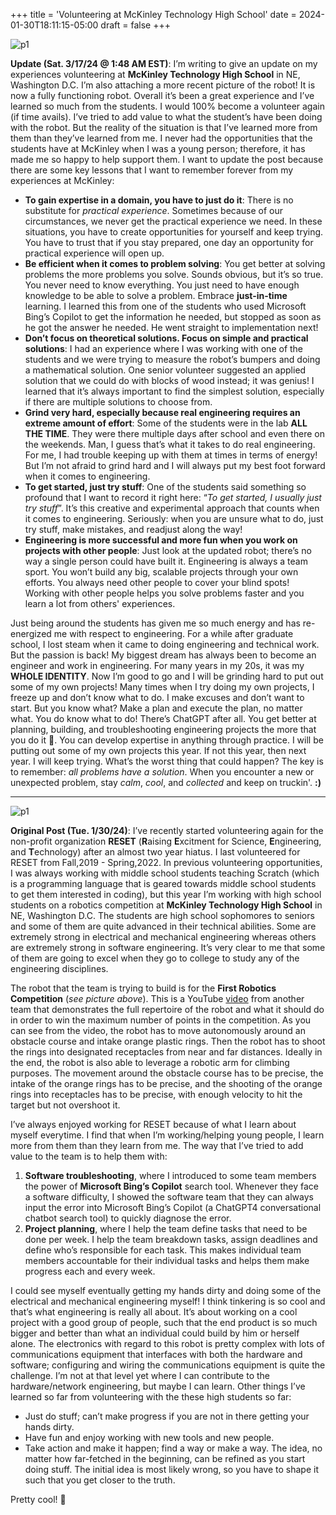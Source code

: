 +++
title = 'Volunteering at McKinley Technology High School'
date = 2024-01-30T18:11:15-05:00
draft = false
+++

![p1](/blog/20240130_Volunteering_MTHS/robot1.png)

**Update (Sat. 3/17/24 @ 1:48 AM EST)**: I’m writing to give an update on my experiences volunteering at **McKinley Technology High School** in NE, Washington D.C. I’m also attaching a more recent picture of the robot! It is now a fully functioning robot. Overall it’s been a great experience and I’ve learned so much from the students. I would 100% become a volunteer again (if time avails). I’ve tried to add value to what the student’s have been doing with the robot. But the reality of the situation is that I’ve learned more from them than they’ve learned from me. I never had the opportunities that the students have at McKinley when I was a young person; therefore, it has made me so happy to help support them. I want to update the post because there are some key lessons that I want to remember forever from my experiences at McKinley:
* **To gain expertise in a domain, you have to just do it**: There is no substitute for *practical experience*. Sometimes because of our circumstances, we never get the practical experience we need. In these situations, you have to create opportunities for yourself and keep trying. You have to trust that if you stay prepared, one day an opportunity for practical experience will open up.
* **Be efficient when it comes to problem solving**: You get better at solving problems the more problems you solve. Sounds obvious, but it’s so true. You never need to know everything. You just need to have enough knowledge to be able to solve a problem. Embrace **just-in-time** learning. I learned this from one of the students who used Microsoft Bing’s Copilot to get the information he needed, but stopped as soon as he got the answer he needed. He went straight to implementation next!
* **Don’t focus on theoretical solutions. Focus on simple and practical solutions**: I had an experience where I was working with one of the students and we were trying to measure the robot’s bumpers and doing a mathematical solution. One senior volunteer suggested an applied solution that we could do with blocks of wood instead; it was genius! I learned that it’s always important to find the simplest solution, especially if there are multiple solutions to choose from.
* **Grind very hard, especially because real engineering requires an extreme amount of effort**: Some of the  students were in the lab **ALL THE TIME**. They were there multiple days after school and even there on the weekends. Man, I guess that’s what it takes to do real engineering. For me, I had trouble keeping up with them at times in terms of energy! But I’m not afraid to grind hard and I will always put my best foot forward when it comes to engineering.
* **To get started, just try stuff**: One of the students said something so profound that I want to record it right here: “*To get started, I usually just try stuff*”. It’s this creative and experimental approach that counts when it comes to engineering. Seriously: when you are unsure what to do, just try stuff, make mistakes, and readjust along the way!
* **Engineering is more successful and more fun when you work on projects with other people**: Just look at the updated robot; there’s no way a single person could have built it. Engineering is always a team sport. You won’t build any big, scalable projects through your own efforts. You always need other people to cover your blind spots! Working with other people helps you solve problems faster and you learn a lot from others' experiences.

Just being around the students has given me so much energy and has re-energized me with respect to engineering. For a while after graduate school, I lost steam when it came to doing engineering and technical work. But the passion is back! My biggest dream has always been to become an engineer and work in engineering. For many years in my 20s, it was my **WHOLE IDENTITY**. Now I’m good to go and I will be grinding hard to put out some of my own projects! Many times when I try doing my own projects, I freeze up and don’t know what to do. I make excuses and don’t want to start. But you know what? Make a plan and execute the plan, no matter what. You do know what to do! There’s ChatGPT after all. You get better at planning, building, and troubleshooting engineering projects the more that you do it 💯. You can develop expertise in anything through practice. I will be putting out some of my own projects this year. If not this year, then next year. I will keep trying. What’s the worst thing that could happen? The key is to remember: *all problems have a solution*. When you encounter a new or unexpected problem, stay *calm*, *cool*, and *collected* and keep on truckin'. **:)**

---

![p1](/blog/20240130_Volunteering_MTHS/robot.png)

**Original Post (Tue. 1/30/24)**: I’ve recently started volunteering again for the non-profit organization **RESET** (**R**aising **E**xcitment for Science, **E**ngineering, and **T**echnology) after an almost two year hiatus. I last volunteered for RESET from Fall,2019 - Spring,2022. In previous volunteering opportunities, I was always working with middle school students teaching Scratch (which is a programming language that is geared towards middle school students to get them interested in coding), but this year I’m working with high school students on a robotics competition at **McKinley Technology High School** in NE, Washington D.C. The students are high school sophomores to seniors and some of them are quite advanced in their technical abilities. Some are extremely strong in electrical and mechanical engineering whereas others are extremely strong in software engineering. It’s very clear to me that some of them are going to excel when they go to college to study any of the engineering disciplines. 

The robot that the team is trying to build is for the **First Robotics Competition** (*see picture above*). This is a YouTube [video](https://www.youtube.com/watch?v=iOz55ATplok&ab_channel=UnqualifiedQuokkas) from another team that demonstrates the full repertoire of the robot and what it should do in order to win the maximum number of points in the competition. As you can see from the video, the robot has to move autonomously around an obstacle course and intake orange plastic rings. Then the robot has to shoot the rings into designated receptacles from near and far distances. Ideally in the end, the robot is also able to leverage a robotic arm for climbing purposes. The movement around the obstacle course has to be precise, the intake of the orange rings has to be precise, and the shooting of the orange rings into receptacles has to be precise, with enough velocity to hit the target but not overshoot it. 

I’ve always enjoyed working for RESET because of what I learn about myself everytime. I find that when I’m working/helping young people, I learn more from them than they learn from me. The way that I’ve tried to add value to the team is to help them with: 

1. **Software troubleshooting**, where I introduced to some team members the power of **Microsoft Bing’s Copilot** search tool. Whenever they face a software difficulty, I showed the software team that they can always input the error into Microsoft Bing’s Copilot (a ChatGPT4 conversational chatbot search tool) to quickly diagnose the error.
2. **Project planning**, where I help the team define tasks that need to be done per week. I help the team breakdown tasks, assign deadlines and define who’s responsible for each task. This makes individual team members accountable for their individual tasks and helps them make progress each and every week. 

I could see myself eventually getting my hands dirty and doing some of the electrical and mechanical engineering myself! I think tinkering is so cool and that’s what engineering is really all about. It’s about working on a cool project with a good group of people, such that the end product is so much bigger and better than what an individual could build by him or herself alone. The electronics with regard to this robot is pretty complex with lots of communications equipment that interfaces with both the hardware and software; configuring and wiring the communications equipment is quite the challenge. I’m not at that level yet where I can contribute to the hardware/network engineering, but maybe I can learn. Other things I’ve learned so far from volunteering with the these high students so far:

- Just do stuff; can’t make progress if you are not in there getting your hands dirty. 
- Have fun and enjoy working with new tools and new people. 
- Take action and make it happen; find a way or make a way. The idea, no matter how far-fetched in the beginning, can be refined as you start doing stuff. The initial idea is most likely wrong, so you have to shape it such that you get closer to the truth.

Pretty cool! 💯

